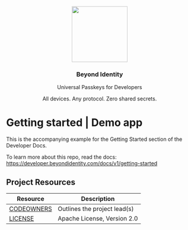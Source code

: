 <p align="center">
   <br/>
   <a href="https://developers.beyondidentity.com" target="_blank"><img src="https://user-images.githubusercontent.com/238738/178780350-489309c5-8fae-4121-a20b-562e8025c0ee.png" width="150px" ></a>
   <h3 align="center">Beyond Identity</h3>
   <p align="center">Universal Passkeys for Developers</p>
   <p align="center">
   All devices. Any protocol. Zero shared secrets. 
   </p>
</p>

# Getting started | Demo app

This is the accompanying example for the Getting Started section of the Developer Docs. 

To learn more about this repo, read the docs:
https://developer.beyondidentity.com/docs/v1/getting-started


## Project Resources

| Resource                                   | Description                                                                   |
| ------------------------------------------ | ----------------------------------------------------------------------------- |
| [CODEOWNERS](https://github.com/gobeyondidentity/getting-started/blob/main/CODEOWNERS)                 | Outlines the project lead(s)                                                  |
| [LICENSE](https://github.com/gobeyondidentity/getting-started/blob/main/LICENSE)                       | Apache License, Version 2.0                                                   |
